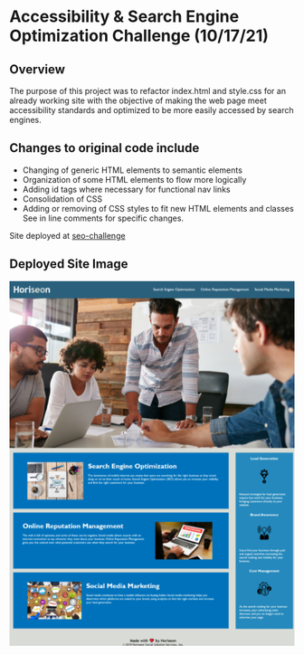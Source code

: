# Accessibility & Search Engine Optimization Challenge (10/17/21)
## Overview
The purpose of this project was to refactor index.html and style.css for an already working site with the objective of making the web page meet accessibility standards and optimized to be more easily accessed by search engines. 
## Changes to original code include 
- Changing of generic HTML elements to semantic elements 
- Organization of some HTML elements to flow more logically
- Adding id tags where necessary for functional nav links
- Consolidation of CSS 
- Adding or removing of CSS styles to fit new HTML elements and classes
See in line comments for specific changes.

Site deployed at [seo-challenge](https://aucoats.github.io/seo-challenge/)

## Deployed Site Image
![seo-challenge](./assets/images/horiseonpreview.png)